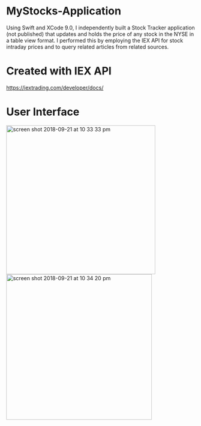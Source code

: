 # MyStocks-Application
Using Swift and XCode 9.0, I independently built a Stock Tracker application (not published) that updates and holds the price of any stock in the NYSE in a table view format. I performed this by employing the IEX API for stock intraday prices and to query related articles from related sources.


# Created with IEX API
https://iextrading.com/developer/docs/


# User Interface

<img width="397" alt="screen shot 2018-09-21 at 10 33 33 pm" src="https://user-images.githubusercontent.com/31907640/45913838-d13bf100-bdef-11e8-9353-95d2f45c941a.png">

<img width="388" alt="screen shot 2018-09-21 at 10 34 20 pm" src="https://user-images.githubusercontent.com/31907640/45913851-0fd1ab80-bdf0-11e8-8b0e-a3f209571590.png">
